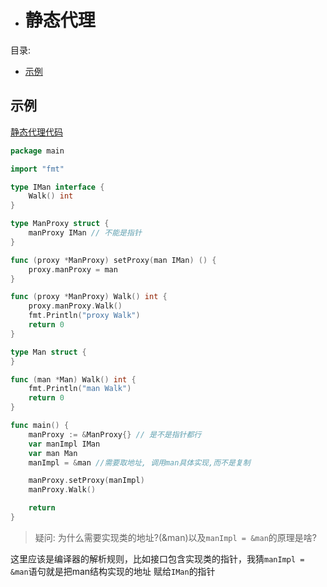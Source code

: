 - # 静态代理

目录:  
- [示例](#示例)


## 示例
[静态代理代码](../../../code/reflect/proxy/main.go)  

```go
package main

import "fmt"

type IMan interface {
	Walk() int
}

type ManProxy struct {
	manProxy IMan // 不能是指针
}

func (proxy *ManProxy) setProxy(man IMan) () {
	proxy.manProxy = man
}

func (proxy *ManProxy) Walk() int {
	proxy.manProxy.Walk()
	fmt.Println("proxy Walk")
	return 0
}

type Man struct {
}

func (man *Man) Walk() int {
	fmt.Println("man Walk")
	return 0
}

func main() {
	manProxy := &ManProxy{} // 是不是指针都行
	var manImpl IMan
	var man Man
	manImpl = &man //需要取地址, 调用man具体实现,而不是复制

	manProxy.setProxy(manImpl)
	manProxy.Walk()

	return
}
```  

> 疑问: 为什么需要实现类的地址?(&man)以及`manImpl = &man`的原理是啥?  

这里应该是编译器的解析规则，比如接口包含实现类的指针，我猜`manImpl = &man`语句就是把man结构实现的地址
赋给`IMan`的指针  







